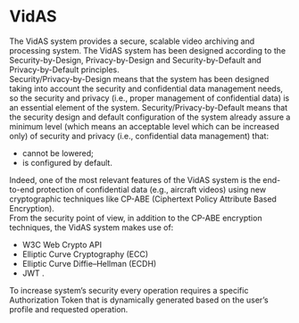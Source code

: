 # VidAS  

The VidAS system provides a secure, scalable video archiving and processing system. The VidAS system has been designed according to the Security-by-Design, Privacy-by-Design and Security-by-Default and Privacy-by-Default principles.  
Security/Privacy-by-Design means that the system has been designed taking into account the security and confidential data management needs, so the security and privacy (i.e., proper management of confidential data) is an essential element of the system.   Security/Privacy-by-Default means that the security design and default configuration of the system already assure a minimum level (which means an acceptable level which can be increased only) of security and privacy (i.e., confidential data management) that:  
* cannot be lowered;  
* is configured by default.  

Indeed, one of the most relevant features of the VidAS system is the end-to-end protection of confidential data (e.g., aircraft videos) using new cryptographic techniques like CP-ABE (Ciphertext Policy Attribute Based Encryption).  
From the security point of view, in addition to the CP-ABE  encryption techniques, the VidAS system makes use of:  
* W3C Web Crypto API  
* Elliptic Curve Cryptography (ECC)  
* Elliptic Curve Diffie–Hellman (ECDH)  
* JWT .  

To increase system’s security every operation requires a specific Authorization Token that is dynamically generated based on the user’s profile and requested operation.
